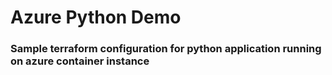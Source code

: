 # Azure Python Demo
### Sample terraform configuration for python application running on azure container instance
